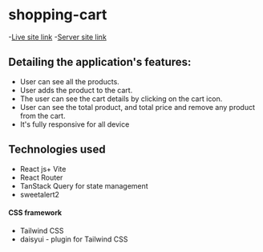 # shopping-cart 
-[Live site link](https://comforting-kulfi-868024.netlify.app/)
-[Server site link](https://shopping-cart-server-topaz.vercel.app/)


## Detailing the application's features:
* User can see all the products.
* User adds the product to the cart.
* The user can see the cart details by clicking on the cart icon.
* User can see the total product, and total price and remove any product from the cart.
* It's fully responsive for all device

## Technologies used
* React js+ Vite
* React Router
* TanStack Query for state management
* sweetalert2
####  CSS framework
* Tailwind CSS
* daisyui - plugin for Tailwind CSS
